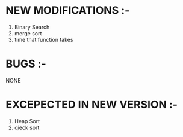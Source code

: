 # NEW MODIFICATIONS :-
1) Binary Search
2) merge sort
3) time that function takes

# BUGS :-
NONE

# EXCEPECTED IN NEW VERSION :-
1) Heap Sort
2) qieck sort
